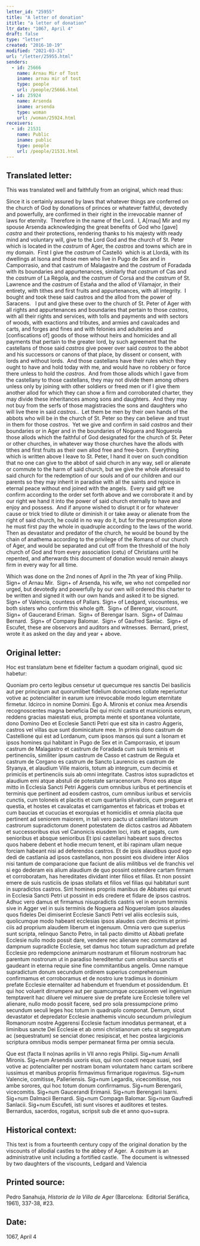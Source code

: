 ```yaml
---
letter_id: "25955"
title: "A letter of donation"
ititle: "a letter of donation"
ltr_date: "1067, April 4"
draft: false
type: "letter"
created: "2016-10-19"
modified: "2021-03-31"
url: "/letter/25955.html"
senders:
  - id: 25666
    name: Arnau Mir of Tost
    iname: arnau mir of tost
    type: people
    url: /people/25666.html
  - id: 25924
    name: Arsenda
    iname: arsenda
    type: woman
    url: /woman/25924.html
receivers:
  - id: 21531
    name: Public
    iname: public
    type: people
    url: /people/21531.html
---
```

<h2> Translated letter:</h2><p class="m94801656600299378gmail-msobodytext">This was translated well and faithfully from an original, which read thus:&nbsp;</p><p class="m94801656600299378gmail-msobodytext">Since it is certainly assured by laws that whatever things are conferred on the church of God by donations of princes or whatever faithful, devotedly and powerfully, are confirmed in their right in the irrevocable manner of laws for eternity.&nbsp; Therefore in the name of the Lord.&nbsp; I, A[rnau] Mir and my spouse Arsenda acknowledging the great benefits of God who [gave] <i>castra</i> and their protections, rendering thanks to his majesty with ready mind and voluntary will, give to the Lord God and the church of St. Peter which is located in the <i>castrum</i> of Ager, the <i>castros</i> and towns which are in my domain.&nbsp; First I give the <i>castrum</i> of Castelló&nbsp; which is at Llordá, with its dwellings at Isona and those men who live in Pugo de Sex and in Camporrasio, and that castrum of Malagastre and the <i>castrum </i>of Foradada with its boundaries and appurtenances, similarly that <i>castrum</i> of Cas and the <i>castrum</i> of La Régola, and the <i>castrum</i> of Corsá and the <i>castrum</i> of St. Lawrence and the <i>castrum</i> of Estaña and the allod of Vilamajor, in their entirety, with tithes and first fruits and appurtenances, with all integrity.&nbsp; I bought and took these said castros and the allod from the power of Saracens.&nbsp;&nbsp; I put and give these over to the church of St. Peter of Ager with all rights and appurtenances and boundaries that pertain to those <i>castros</i>, with all their rights and services, with tolls and payments and with sectors of woods, with exactions and tributes, and armies and cavalcades and carts, and forges and fines and with felonies and adulteries and [confiscations of] goods of those without heirs and homicides and all payments that pertain to the greater lord, by such agreement that the castellans of those said <em>castros</em> give power over said <i>castros</i> to the abbot and his successors or canons of that place, by dissent or consent, with lords and without lords.&nbsp; And those castellans have their rules which they ought to have and hold today with me, and would have no robbery or force there unless to hold the <i>castros</i>.&nbsp; And from those allods which I gave from the castellany to those castellans, they may not divide them among others unless only by joining with other soldiers or freed men or if I give them another allod for which they can show a firm and corroborated charter, they may divide these inheritances among sons and daughters.&nbsp; And they may not buy from the serfs of those magistracies the sons and daughters who will live there in said <i>castros.</i>.&nbsp; Let them be men by their own hands of the abbots who will be in the church of St. Peter so they can believe&nbsp; and trust in them for those <i>castros</i>.&nbsp; Yet we give and confirm in said <i>castros</i> and their boundaries or in Ager and in the boundaries of Noguera and Noguerola those allods which the faithful of God designated for the church of St. Peter or other churches, in whatever way those churches have the allods with tithes and first fruits as their own allod free and free-born.&nbsp; Everything which is written above I leave to St. Peter, I hand it over on such condition that no one can give to the abbot of said church in any way, sell or alienate or commute to the harm of said church, but we give the whole aforesaid to said church for the redemption of our souls and of our children and our parents so they may inherit in paradise with all the saints and rejoice in eternal peace without end joined with the angels.&nbsp; Every said gift we confirm according to the order set forth above and we corroborate it and by our right we hand it into the power of said church eternally to have and enjoy and possess.&nbsp; And if anyone wished to disrupt it or for whatever cause or trick tried to dilute or diminish it or take away or alienate from the right of said church, he could in no way do it, but for the presumption alone he must first pay the whole in quadruple according to the laws of the world.&nbsp; Then as devastator and predator of the church, he would be bound by the chain of anathema according to the privilege of the Romans of our church of Ager, and would be separated and cut off from the threshold of the holy church of God and from every association (cetu) of Christians until he repented, and afterwards this document of donation would remain always firm in every way for all time.</p><p class="m94801656600299378gmail-msobodytext">Which was done on the 2nd nones of April in the 7th year of king Philip.&nbsp; Sign+ of Arnau Mir.&nbsp; Sign+ of Arsenda, his wife, we who not compelled nor urged, but devotedly and powerfully by our own will ordered this charter to be written and signed it with our own hands and asked it to be signed.&nbsp; Sign+ of Valencia, countess of Pallars. Sign+ of Ledgard, viscountess, we both sisters who confirm this whole gift.&nbsp; Sign+ of Berengar, viscount.&nbsp; Sign+ of Gaucerand Eriman.&nbsp; Sign+ of Berengar Isarn.&nbsp; Sign+ of Dalmau Bernard.&nbsp; Sign+ of Company Balomar.&nbsp; Sign+ of Gaufred Sanlac.&nbsp; Sign+ of Escufet, these are observors and auditors and witnesses.&nbsp; Bernard, priest, wrote it as asked on the day and year + above.</p><h2 class="mt-4"> Original letter:</h2><p class="m94801656600299378gmail-msobodytext">Hoc est translatum bene et fideliter factum a quodam originali, quod sic habetur:</p><p class="m94801656600299378gmail-msobodytext">Quoniam pro certo legibus censetur ut quecumque res sanctis Dei basilicis aut per principum aut quorumlibet fidelium donaciones collate reperiuntur votive ac potencialiter in earum iure irrevocabile modo legum eternitate firmetur. Idcirco in nomine Domini. Ego A. Mironis et coniux mea Arsendis recognoscentes magna beneficia Dei qui michi castra et municionis eorum, reddens gracias maiestati eius, prompta mente et spontanea voluntate, dono Domino Deo et Ecclesie Sancti Petri que est sita in castro Aggeris, castros vel villas que sunt dominicature mee. In primis dono castrum de Castellione qui est ad Lordanum, cum ipsos mansos qui sunt a Isonam et ipsos homines qui habitant in Pugo de Sex et in Camporrasio, et ipsum castrum de Malagastro et castrum de Foradada cum suis terminis et pertinenciis, similiter ipsum castrum de Casso et castrum de Regula et castrum de Corgano es castrum de Sancto Laurencio es castrum de Styanya, et alaudium Ville maioris, totum ab integrum, cum decimis et primiciis et pertinenciis suis ab omni integritate. Castros istos supradictos et alaudium emi atque abstuli de potestate sarracenorum. Pono eos atque mitto in Ecclesia Sancti Petri Aggeris cum omnibus iuribus et pertinenciis et terminis que pertinent ad eosdem castros, cum omnibus iuribus et serviciis cunctis, cum toloneis et placitis et cum quartariis silvaticis, cum preguera et questia, et hostes et cavalcatas et carrigamentos et fabricas et trobas et cum baucias et cucucias et exorquias et homicidiis et omnia placita que pertinent ad seniorem maiorem, in tali vero pactu ut castellani istorum castrorum supradictorum donent potestatem de dictos castros ad Abbatem et successoribus eius vel Canonicis eiusdem loci, irats et pagats, cum senioribus et absque senioribus Et ipsi castellani habeant suos directos quos habere debent et hodie mecum tenent, et ibi rapinam ullam neque forciam habeant nisi ad deferendos castros. Et de ipsis alaudibus quod ego dedi de castlania ad ipsos castellanos, non possint eos dividere inter Alios nisi tantum de comparacione que faciunt de aliis militibus vel de franchis vel si ego dederam eis alium alaudium de quo possint ostendere cartam firmam et corroboratam, has hereditates dividant inter filios et filias. Et non possint emere de suis rusticiis de ipsas stollats et filios vel filias qui habitaturi sunt in supradictos castros. Sint homines propriis manibus de Abbates qui erunt in Ecclesia Sancti Petri ut possint in eds credere et fidare de ipsos castros. Adhuc vero damus et firmamus nisupradictis castris vel in eorum terminis sive in Agger vel in suis terminis de Noguera ad Noguerolam ipsos alaudes quos fideles Dei dimiserint Ecclesie Sancti Petri vel aliis ecclesiis suis, quolicumque modo habeant ecclesias ipsos alaudes cum decimis et primi­ciis ad proprium alaudem liberum et ingenuum. Omnia vero que superius sunt scripta, relinquo Sancto Petro, in tali pacto dimitto ut Abbati prefate Ecclesie nullo modo possit dare, vendere nec alienare nec commutare ad dampnum supradicte Ecclesie, set damus hoc totum supradictum ad prefate Ecclesie pro redempcione animarum nostrarum et filiorum nostrorum hac parentum nostrorum ut in paradiso hereditentur cum omnibus sanctis et gaudeant in eterna requie sine fine commitantibus angelis. Omne namque supradictum donum secundum ordinem superius comprehensum confirmamus et corroboramus et de nostro iure tradimus in dominium prefate Ecclesie eternaliter ad habendum et fruendum et possidendum. Et qui hoc voluerit dirrumpere aut per quamcumque occasionem vel ingenium temptaverit hac diluere vel minuere sive de prefate iure Ecclesie tollere vel alienare, nullo modo possit facere, sed pro sola pressumpcione primo secundum seculi leges hoc totum in quadruplo componat. Demum, sicut devastator et depredator Ecclesie anathemis vinculo secundum privilegium Romanorum nostre Aggerensi Ecclesie fac­tum innodatus permaneat, et a liminibus sancte Dei Ecclesie et ab omni christianorum cetu sit segregatum ac (sequestratum) se senciat donec resipiscat, et hec postea largicionis scriptura omnibus modis semper per­maneat firma per omnia secula.</p><p class="m94801656600299378gmail-msobodytext">Que est (facta II no)nas aprilis in VII anno regis Philipi. Sig+num Arnalli Mironis. Sig+num Arsendis uxoris eius, qui non coacti neque suasi, sed votive ac potencialiter per nostram bonam voluntatem hanc cartam scribere iussimus et manibus propriis firmavimus firmarique rogavimus. Sig+num Valencie, comitisse, Palleriensis. Sig+num Legardis, vicecomitisse, nos ambe sorores, qui hoc totum donum confirmamus. Sig+num Berengarii, vicecomitis. Sig+num Gaucerandi Erimanii. Sig+num Berengarii Isarni. Sig+num Dalmacii Bernardi. Sig+num Compagn Balomar. Sig+num Gaufredi Sanlacii. Sig+num Escufeti, isti sunt visores et auditores et testes. Bernardus, sacerdos, rogatus, scripsit sub die et anno quo+supra.&nbsp;</p><h2 class="mt-4"> Historical context:</h2><p>This text is from a fourteenth century copy of the original donation by the viscounts of allodial castles to the abbey of Ager.&nbsp; A <i>castrum</i> is an administrative unit including a fortified castle.&nbsp; The document is witnessed by two daughters of the viscounts, Ledgard and Valencia</p><h2 class="mt-4"> Printed source:</h2><p class="m94801656600299378gmail-msobodytext">Pedro Sanahuja, <i>Historia de la Villa de Ager</i> (Barcelona:&nbsp; Editorial Seráfica, 1961), 337-38, #23.</p><h2 class="mt-4"> Date:</h2>1067, April 4